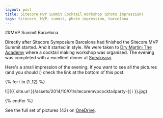 ```yaml
---
layout: post
title: Sitecore MVP Summit Cocktail Workshop (photo impression)
tags: Sitecore, MVP, summit, photo impression, barcelona
---
```


##MVP Summit Barcelona

Directly after Sitecore Symposium Barcelona had finished the Sitecore MVP Summit started. And it started in style. We were taken to [Dry Martini The Academy](http://www.javierdelasmuelas.com/eng/dry/barcelona/the-academy-v2) where a cocktail making workshop was organised. The evening was completed with a excellent dinner at [Speakeasy](http://www.speakeasy-bcn.com/en/).

Here's a small impression of the evening. If you want to see all the pictures (and you should :) check the link at the bottom of this post.

{% for i in (1..12) %}
  
  ![]({{ site.url }}/assets/2014/10/01/sitecoremvpcocktailparty-{{ i }}.jpg)

{% endfor %}

See the full set of pictures (43) on [OneDrive](https://onedrive.live.com/redir?resid=89069150F6445DF7!2215&authkey=!ANDiMLnh4xaEhC8&ithint=folder%2cjpg).